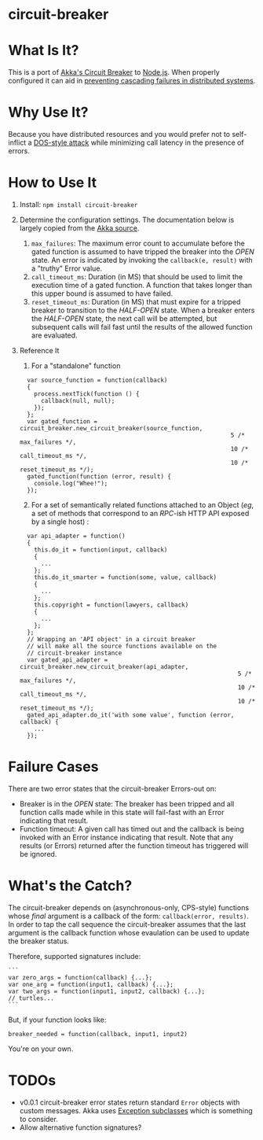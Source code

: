 circuit-breaker
====================

What Is It?
===

This is a port of
[Akka's Circuit Breaker](https://github.com/akka/akka/blob/master/akka-actor/src/main/scala/akka/pattern/CircuitBreaker.scala)
to [Node.js](http://nodejs.org).  When properly configured it can aid in [preventing cascading failures
in distributed systems](http://doc.akka.io/docs/akka/snapshot/common/circuitbreaker.html).

Why Use It?
===

Because you have distributed resources and you would prefer not to self-inflict a
[DOS-style attack](http://en.wikipedia.org/wiki/Denial-of-service_attack) while
minimizing call latency in the presence of errors.

How to Use It
===

1. Install: `npm install circuit-breaker`
2. Determine the configuration settings.  The documentation below is largely
copied from the [Akka source](https://github.com/akka/akka/blob/master/akka-actor/src/main/scala/akka/pattern/CircuitBreaker.scala#L78).
    1. `max_failures`:  The maximum error count to accumulate
                      before the gated function is assumed to have tripped
                      the breaker into the *OPEN* state.  An error is indicated
                      by invoking the `callback(e, result)` with a "truthy"
                      Error value.
    2. `call_timeout_ms`: Duration (in MS) that should be used to limit the execution time
                        of a gated function.  A function that takes longer than this
                        upper bound is assumed to have failed.
    3. `reset_timeout_ms`: Duration (in MS) that must expire for a tripped breaker
                        to transition to the *HALF-OPEN* state.  When a breaker enters
                        the *HALF-OPEN* state, the next call will be attempted, but
                        subsequent calls will fail fast until the results of the
                        allowed function are evaluated.

3. Reference It
      1. For a "standalone" function

      ```
        var source_function = function(callback)
        {
          process.nextTick(function () {
            callback(null, null);
          });
        };
        var gated_function = circuit_breaker.new_circuit_breaker(source_function,
                                                                  5 /* max_failures */,
                                                                  10 /* call_timeout_ms */,
                                                                  10 /* reset_timeout_ms */);
        gated_function(function (error, result) {
          console.log("Whee!");
        });
      ```

      2. For a set of semantically related functions attached to an Object (_eg_,
        a set of methods that correspond to an *RPC*-ish HTTP API exposed by a single
        host) :

      ```
        var api_adapter = function()
        {
          this.do_it = function(input, callback)
          {
            ...
          };
          this.do_it_smarter = function(some, value, callback)
          {
            ...
          };
          this.copyright = function(lawyers, callback)
          {
            ...
          };
        };
        // Wrapping an 'API object' in a circuit breaker
        // will make all the source functions available on the
        // circuit-breaker instance
        var gated_api_adapter = circuit_breaker.new_circuit_breaker(api_adapter,
                                                                    5 /* max_failures */,
                                                                    10 /* call_timeout_ms */,
                                                                    10 /* reset_timeout_ms */);
        gated_api_adapter.do_it('with some value', function (error, callback) {
          ...
        });
      ```

Failure Cases
===
There are two error states that the circuit-breaker Errors-out on:
- Breaker is in the *OPEN* state: The breaker has been tripped and all
                                  function calls made while in this state will
                                  fail-fast with an Error indicating that result.
- Function timeout: A given call has timed out and the callback is being invoked
            with an Error instance indicating that result.  Note that any results
            (or Errors) returned after the function timeout has triggered will be
            ignored.

What's the Catch?
===

The circuit-breaker depends on (asynchronous-only, CPS-style) functions whose
*final* argument is a callback of the form: `callback(error, results)`.  In order
to tap the call sequence the circuit-breaker assumes that the last argument is the
callback function whose evaulation can be used to update the breaker status.

Therefore, supported signatures include:

    ```
    var zero_args = function(callback) {...};
    var one_arg = function(input1, callback) {...};
    var two_args = function(input1, input2, callback) {...};
    // turtles...
    ```

But, if your function looks like:

  ```
  breaker_needed = function(callback, input1, input2)
  ```

You're on your own.

TODOs
===
* v0.0.1 circuit-breaker error states return standard `Error` objects with
custom messages.  Akka uses [Exception subclasses](https://github.com/akka/akka/blob/master/akka-actor/src/main/scala/akka/pattern/CircuitBreaker.scala#L504)
which is something to consider.
* Allow alternative function signatures?